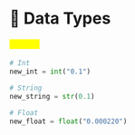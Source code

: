 # 🐍 Data Types

#### <mark style="color:yellow;">Casting</mark>

```python
# Int
new_int = int("0.1")

# String
new_string = str(0.1)

# Float
new_float = float("0.000220")
```
